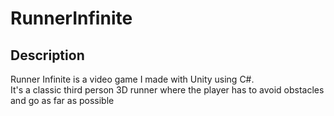 # RunnerInfinite

## Description
Runner Infinite is a video game I made with Unity using  C#.  
It's a classic third person 3D runner where the player has to avoid obstacles and go as far as possible
